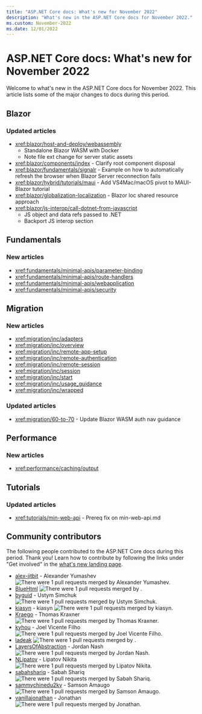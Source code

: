 ```yaml
---
title: "ASP.NET Core docs: What's new for November 2022"
description: "What's new in the ASP.NET Core docs for November 2022."
ms.custom: November-2022
ms.date: 12/01/2022
---
```


# ASP.NET Core docs: What's new for November 2022

Welcome to what's new in the ASP.NET Core docs for November 2022. This article lists some of the major changes to docs during this period.

## Blazor

### Updated articles

- <xref:blazor/host-and-deploy/webassembly>
  - Standalone Blazor WASM with Docker
  - Note file ext change for server static assets
- <xref:blazor/components/index> - Clarify root component disposal
- <xref:blazor/fundamentals/signalr> - Example on how to automatically refresh the browser when Blazor Server reconnection fails
- <xref:blazor/hybrid/tutorials/maui> - Add VS4Mac/macOS pivot to MAUI-Blazor tutorial
- <xref:blazor/globalization-localization> - Blazor loc shared resource approach
- <xref:blazor/js-interop/call-dotnet-from-javascript>
  - JS object and data refs passed to .NET
  - Backport JS interop section

## Fundamentals

### New articles

- <xref:fundamentals/minimal-apis/parameter-binding>
- <xref:fundamentals/minimal-apis/route-handlers>
- <xref:fundamentals/minimal-apis/webapplication>
- <xref:fundamentals/minimal-apis/security>

## Migration

### New articles

- <xref:migration/inc/adapters>
- <xref:migration/inc/overview>
- <xref:migration/inc/remote-app-setup>
- <xref:migration/inc/remote-authentication>
- <xref:migration/inc/remote-session>
- <xref:migration/inc/session>
- <xref:migration/inc/start>
- <xref:migration/inc/usage_guidance>
- <xref:migration/inc/wrapped>

### Updated articles

- <xref:migration/60-to-70> - Update Blazor WASM auth nav guidance

## Performance

### New articles

- <xref:performance/caching/output>

## Tutorials

### Updated articles

- <xref:tutorials/min-web-api> - Prereq fix on min-web-api.md

## Community contributors

The following people contributed to the ASP.NET Core docs during this period. Thank you! Learn how to contribute by following the links under "Get involved" in the [what's new landing page](index.yml).

- [alex-jitbit](https://github.com/alex-jitbit) - Alexander Yumashev ![There were 1 pull requests merged by Alexander Yumashev.](https://img.shields.io/badge/Merged%20Pull%20Requests-1-green)
- [BlueHtml](https://github.com/BlueHtml) ![There were 1 pull requests merged by .](https://img.shields.io/badge/Merged%20Pull%20Requests-1-green)
- [byguid](https://github.com/byguid) - Ustym Simchuk ![There were 1 pull requests merged by Ustym Simchuk.](https://img.shields.io/badge/Merged%20Pull%20Requests-1-green)
- [kiasyn](https://github.com/kiasyn) - kiasyn ![There were 1 pull requests merged by kiasyn.](https://img.shields.io/badge/Merged%20Pull%20Requests-1-green)
- [Kraego](https://github.com/Kraego) - Thomas Kraxner ![There were 1 pull requests merged by Thomas Kraxner.](https://img.shields.io/badge/Merged%20Pull%20Requests-1-green)
- [kyhou](https://github.com/kyhou) - Joel Vicente Filho ![There were 1 pull requests merged by Joel Vicente Filho.](https://img.shields.io/badge/Merged%20Pull%20Requests-1-green)
- [ladeak](https://github.com/ladeak) ![There were 1 pull requests merged by .](https://img.shields.io/badge/Merged%20Pull%20Requests-1-green)
- [LayersOfAbstraction](https://github.com/LayersOfAbstraction) - Jordan Nash ![There were 1 pull requests merged by Jordan Nash.](https://img.shields.io/badge/Merged%20Pull%20Requests-1-green)
- [NLipatov](https://github.com/NLipatov) - Lipatov Nikita ![There were 1 pull requests merged by Lipatov Nikita.](https://img.shields.io/badge/Merged%20Pull%20Requests-1-green)
- [sabahshariq](https://github.com/sabahshariq) - Sabah Shariq ![There were 1 pull requests merged by Sabah Shariq.](https://img.shields.io/badge/Merged%20Pull%20Requests-1-green)
- [sammychinedu2ky](https://github.com/sammychinedu2ky) - Samson Amaugo ![There were 1 pull requests merged by Samson Amaugo.](https://img.shields.io/badge/Merged%20Pull%20Requests-1-green)
- [vanillajonathan](https://github.com/vanillajonathan) - Jonathan ![There were 1 pull requests merged by Jonathan.](https://img.shields.io/badge/Merged%20Pull%20Requests-1-green)
